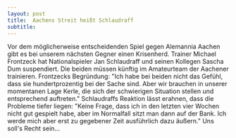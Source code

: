 ```yaml
---
layout: post
title:  Aachens Streit heißt Schlaudraff
subtitle:  
---
```


Vor dem möglicherweise entscheidenden Spiel gegen Alemannia Aachen gibt es bei unserem nächsten Gegner einen Krisenherd. Trainer Michael Frontzeck hat Nationalspieler Jan Schlaudraff und seinen Kollegen Sascha Dum suspendiert. Die beiden müssen künftig im Amateurteam der Aachener trainieren. Frontzecks Begründung: "Ich habe bei beiden nicht das Gefühl, dass sie hundertprozentig bei der Sache sind. Aber wir brauchen in unserer momentanen Lage Kerle, die sich der schwierigen Situation stellen und entsprechend auftreten." Schlaudraffs Reaktion lässt erahnen, dass die Probleme tiefer liegen: "Keine Frage, dass ich in den letzten vier Wochen nicht gut gespielt habe, aber im Normalfall sitzt man dann auf der Bank. Ich werde mich aber erst zu gegebener Zeit ausführlich dazu äußern." Uns soll's Recht sein...


